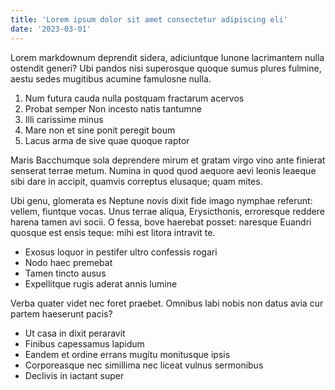 ```yaml
---
title: 'Lorem ipsum dolor sit amet consectetur adipiscing eli'
date: '2023-03-01'
---
```


Lorem markdownum deprendit sidera, adiciuntque Iunone lacrimantem nulla ostendit
generi? Ubi pandos nisi superosque quoque sumus plures fulmine, aestu sedes
mugitibus acumine famulosne nulla.

1. Num futura cauda nulla postquam fractarum acervos
2. Probat semper Non incesto natis tantumne
3. Illi carissime minus
4. Mare non et sine ponit peregit boum
5. Lacus arma de sive quae quoque raptor


Maris Bacchumque sola deprendere mirum et gratam virgo vino ante finierat
senserat terrae metum. Numina in quod quod aequore aevi leonis leaeque sibi dare
in accipit, quamvis correptus elusaque; quam mites.

Ubi genu, glomerata es Neptune novis dixit fide imago nymphae referunt: vellem,
fiuntque vocas. Unus terrae aliqua, Erysicthonis, erroresque reddere harena
tamen avi socii. O fessa, bove haerebat posset: naresque Euandri
quosque est ensis teque: mihi est litora intravit te.

- Exosus loquor in pestifer ultro confessis rogari
- Nodo haec premebat
- Tamen tincto ausus
- Expellitque rugis aderat annis lumine


Verba quater videt nec foret praebet. Omnibus labi nobis non datus avia cur
partem haeserunt pacis?

- Ut casa in dixit peraravit
- Finibus capessamus lapidum
- Eandem et ordine errans mugitu monitusque ipsis
- Corporeasque nec simillima nec liceat vulnus sermonibus
- Declivis in iactant super
